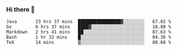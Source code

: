 ### Hi there 👋

<!--
**yeya24/yeya24** is a ✨ _special_ ✨ repository because its `README.md` (this file) appears on your GitHub profile.

Here are some ideas to get you started:

- 🔭 I’m currently working on ...
- 🌱 I’m currently learning ...
- 👯 I’m looking to collaborate on ...
- 🤔 I’m looking for help with ...
- 💬 Ask me about ...
- 📫 How to reach me: ...
- 😄 Pronouns: ...
- ⚡ Fun fact: ...
-->

<!--START_SECTION:waka-->
```text
Java       23 hrs 37 mins  ████████████████▓░░░░░░░░   67.02 % 
Go         6 hrs 37 mins   ████▓░░░░░░░░░░░░░░░░░░░░   18.80 % 
Markdown   2 hrs 41 mins   ██░░░░░░░░░░░░░░░░░░░░░░░   07.63 % 
Bash       1 hr 32 mins    █░░░░░░░░░░░░░░░░░░░░░░░░   04.36 % 
TeX        14 mins         ▒░░░░░░░░░░░░░░░░░░░░░░░░   00.68 % 
```
<!--END_SECTION:waka-->
